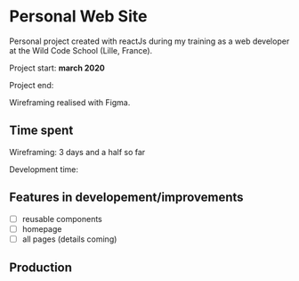 # Personal Web Site

Personal project created with reactJs during my training as a web developer at the Wild Code School (Lille, France).

Project start: **march 2020**

Project end:

Wireframing realised with Figma.

## Time spent

Wireframing: 3 days and a half so far

Development time:

## Features in developement/improvements

- [ ] reusable components
- [ ] homepage
- [ ] all pages (details coming)

## Production
